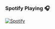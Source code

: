 ### Spotify Playing 🎧
[![Spotify](https://geovanipossenti.vercel.app/api/spotify)](https://open.spotify.com/user/Ayamarusa)

